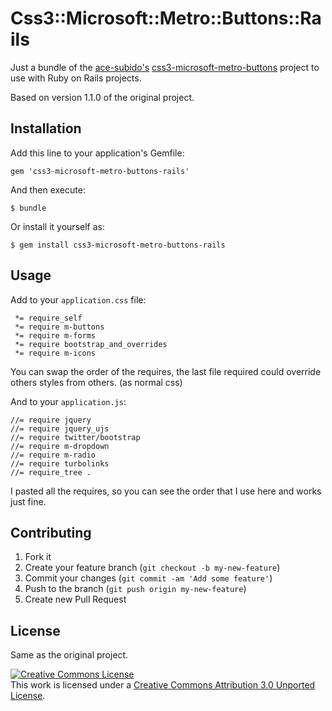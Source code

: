 # Css3::Microsoft::Metro::Buttons::Rails

Just a bundle of the [ace-subido's](https://github.com/ace-subido) [css3-microsoft-metro-buttons](https://github.com/ace-subido/css3-microsoft-metro-buttons) project to use with Ruby on Rails projects.

Based on version 1.1.0 of the original project.

## Installation

Add this line to your application's Gemfile:

    gem 'css3-microsoft-metro-buttons-rails'

And then execute:

    $ bundle

Or install it yourself as:

    $ gem install css3-microsoft-metro-buttons-rails

## Usage

Add to your `application.css` file:

	 *= require_self
	 *= require m-buttons
	 *= require m-forms
	 *= require bootstrap_and_overrides
	 *= require m-icons

You can swap the order of the requires, the last file required could override others styles from others. (as normal css)

And to your `application.js`:

	//= require jquery
	//= require jquery_ujs
	//= require twitter/bootstrap
	//= require m-dropdown
	//= require m-radio
	//= require turbolinks
	//= require_tree .

I pasted all the requires, so you can see the order that I use here and works just fine.


## Contributing

1. Fork it
2. Create your feature branch (`git checkout -b my-new-feature`)
3. Commit your changes (`git commit -am 'Add some feature'`)
4. Push to the branch (`git push origin my-new-feature`)
5. Create new Pull Request


## License

Same as the original project.

<a rel="license" href="http://creativecommons.org/licenses/by/3.0/"><img alt="Creative Commons License" style="border-width:0" src="http://i.creativecommons.org/l/by/3.0/88x31.png" /></a><br />This work is licensed under a <a rel="license" href="http://creativecommons.org/licenses/by/3.0/">Creative Commons Attribution 3.0 Unported License</a>.